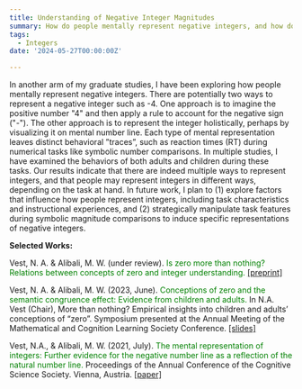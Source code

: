 ```yaml
---
title: Understanding of Negative Integer Magnitudes
summary: How do people mentally represent negative integers, and how do these representations influence their behavior during numerical tasks such as symbolic number comparisons?
tags:
  - Integers
date: '2024-05-27T00:00:00Z'

---
```

In another arm of my graduate studies, I have been exploring how people mentally represent negative integers. There are potentially two ways to represent a negative integer such as -4. One approach is to imagine the positive number "4" and then apply a rule to account for the negative sign ("-"). The other approach is to represent the integer holistically, perhaps by visualizing it on mental number line.
Each type of mental representation leaves distinct behavioral ”traces”, such as reaction times (RT) during numerical tasks like symbolic number comparisons. In multiple studies, I have examined the behaviors of both adults and children during these tasks. Our results indicate that there are indeed multiple ways to represent integers, and that people may represent integers in different ways, depending on the task at hand.
In future work, I plan to (1) explore factors that influence how people represent integers, including task characteristics and instructional experiences, and (2) strategically manipulate task features during symbolic magnitude comparisons to induce specific representations of negative integers.

<strong>Selected Works:</strong>

Vest, N. A. & Alibali, M. W. (under review). <span style="color:green">Is zero more than nothing? Relations between concepts of zero and integer understanding.</span> [[preprint]](https://osf.io/preprints/psyarxiv/49m27)

Vest, N. A. & Alibali, M. W. (2023, June). <span style="color:green">Conceptions of zero and the semantic congruence effect: Evidence from children and adults.</span> In N.A. Vest (Chair), More than nothing? Empirical insights into children and adults’ conceptions of “zero”. Symposium presented at the Annual Meeting of the Mathematical and Cognition Learning Society Conference. [[slides]](http://dx.doi.org/10.13140/RG.2.2.17772.99202)

Vest, N.A., & Alibali, M. W. (2021, July). <span style="color:green">The mental representation of integers: Further evidence for the negative number line as a reflection of the natural number line.</span> Proceedings of the Annual Conference of the Cognitive Science Society. Vienna, Austria. [[paper]](https://www.researchgate.net/publication/353343390_The_Mental_Representation_of_Integers_Further_Evidence_for_the_Negative_Number_Line_as_a_Reflection_of_the_Natural_Number_Line)
